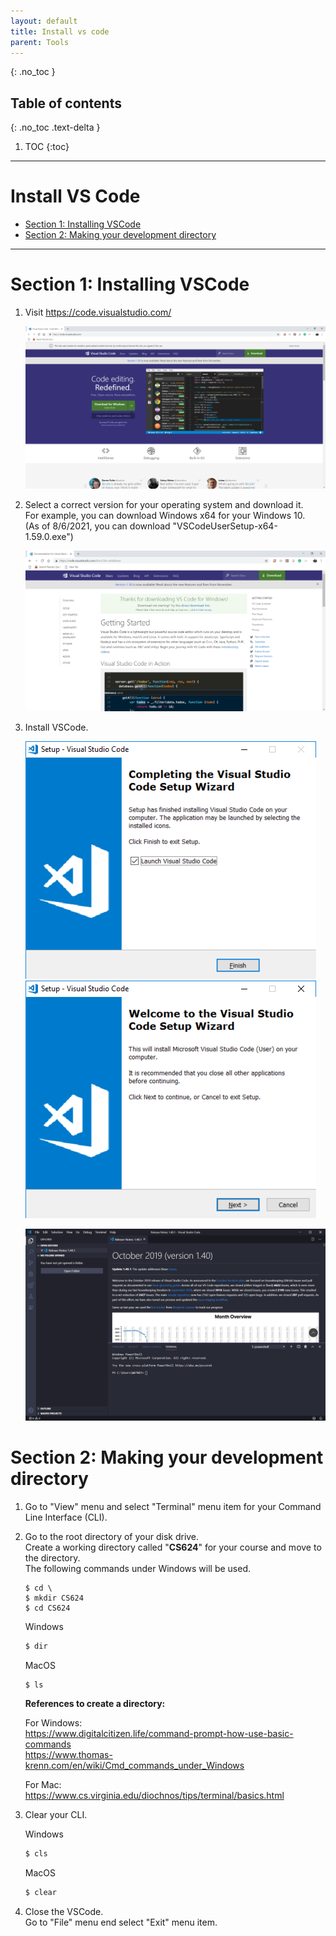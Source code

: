 ```yaml
---
layout: default
title: Install vs code
parent: Tools
---
```



{: .no_toc }

## Table of contents
{: .no_toc .text-delta }

1. TOC
{:toc}

---

# Install VS Code
* [Section 1: Installing VSCode](#section-1-installing-vscode)
* [Section 2: Making your development directory](#section-2-making-your-development-directory)

---

# Section 1: Installing VSCode

 1. Visit <https://code.visualstudio.com/>  

    ![vscode_page](/assets/images/vscode_page.png)

 2. Select a correct version for your operating system and download it.  
    For example, you can download Windows x64 for your Windows 10.  
    (As of 8/6/2021, you can download "VSCodeUserSetup-x64-1.59.0.exe")  

    ![vscode_download_btn_clicked](/assets/images/vscode_download_btn_clicked.png)

 3. Install VSCode.

    ![vscode_page](/assets/images/setup_vscode.png)
    ![vscode_page](/assets/images/completing_setup_vscode.png)


    ![vscode_ui](/assets/images/vscode_ui.png)

# Section 2: Making your development directory

 1. Go to "View" menu and select "Terminal" menu item for your Command Line Interface (CLI).

 2. Go to the root directory of your disk drive.  
    Create a working directory called "**CS624**" for your course and move to the directory.  
    The following commands under Windows will be used.

    ```shell
    $ cd \
    $ mkdir CS624
    $ cd CS624
    ```

    Windows

    ```cmd
    $ dir
    ```

    MacOS

    ```shell
    $ ls
    ```

    **References to create a directory:**

    For Windows:  
    <https://www.digitalcitizen.life/command-prompt-how-use-basic-commands>  
    <https://www.thomas-krenn.com/en/wiki/Cmd_commands_under_Windows>

    For Mac:  
    <https://www.cs.virginia.edu/diochnos/tips/terminal/basics.html>

 3. Clear your CLI.

    Windows

    ```bash
    $ cls
    ```

    MacOS

    ```bash
    $ clear
    ```

 4. Close the VSCode.  
    Go to "File" menu end select "Exit" menu item.